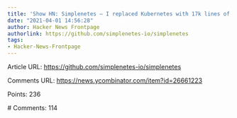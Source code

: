 ```yaml
---
title: 'Show HN: Simplenetes – I replaced Kubernetes with 17k lines of shell script'
date: "2021-04-01 14:56:28"
author: Hacker News Frontpage
authorlink: https://github.com/simplenetes-io/simplenetes
tags:
- Hacker-News-Frontpage
---
```


<p>Article URL: <a href="https://github.com/simplenetes-io/simplenetes">https://github.com/simplenetes-io/simplenetes</a></p>
<p>Comments URL: <a href="https://news.ycombinator.com/item?id=26661223">https://news.ycombinator.com/item?id=26661223</a></p>
<p>Points: 236</p>
<p># Comments: 114</p>
